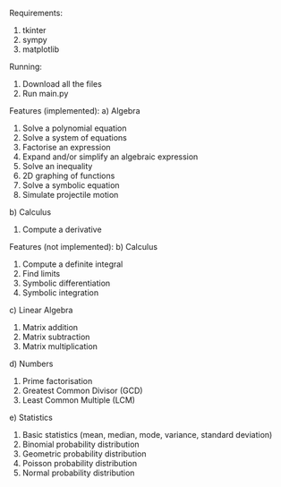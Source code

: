 Requirements:
1) tkinter
2) sympy
3) matplotlib

Running:
1) Download all the files
2) Run main.py

Features (implemented):
a) Algebra
1) Solve a polynomial equation
2) Solve a system of equations
3) Factorise an expression
4) Expand and/or simplify an algebraic expression
5) Solve an inequality
6) 2D graphing of functions
7) Solve a symbolic equation
8) Simulate projectile motion

b) Calculus
1) Compute a derivative

Features (not implemented):
b) Calculus
1) Compute a definite integral
2) Find limits
3) Symbolic differentiation
4) Symbolic integration

c) Linear Algebra
1) Matrix addition
2) Matrix subtraction
3) Matrix multiplication

d) Numbers
1) Prime factorisation
2) Greatest Common Divisor (GCD)
3) Least Common Multiple (LCM)

e) Statistics
1) Basic statistics (mean, median, mode, variance, standard deviation)
2) Binomial probability distribution
3) Geometric probability distribution
4) Poisson probability distribution
5) Normal probability distribution

